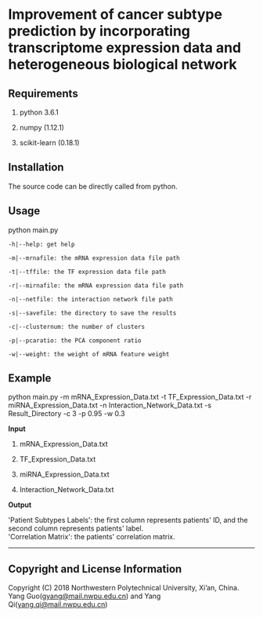 
# Improvement of cancer subtype prediction by incorporating transcriptome expression data and heterogeneous biological network #

Requirements
----------
1. python 3.6.1

2. numpy (1.12.1)

3. scikit-learn (0.18.1)

Installation
----------
The source code can be directly called from python.

Usage
----------
python main.py

	-h|--help: get help

	-m|--mrnafile: the mRNA expression data file path

	-t|--tffile: the TF expression data file path

	-r|--mirnafile: the mRNA expression data file path

	-n|--netfile: the interaction network file path

	-s|--savefile: the directory to save the results

	-c|--clusternum: the number of clusters

	-p|--pcaratio: the PCA component ratio

	-w|--weight: the weight of mRNA feature weight

Example
----------
python main.py -m mRNA_Expression_Data.txt -t TF_Expression_Data.txt -r miRNA_Expression_Data.txt -n Interaction_Network_Data.txt -s Result_Directory -c 3 -p 0.95 -w 0.3

**Input**

1. mRNA_Expression_Data.txt

2. TF_Expression_Data.txt

3. miRNA_Expression_Data.txt

4. Interaction_Network_Data.txt


**Output**  

'Patient Subtypes Labels': the first column represents patients' ID, and the second column represents patients' label.  
'Correlation Matrix': the patients' correlation matrix.

----------
Copyright and License Information
----------
Copyright (C) 2018 Northwestern Polytechnical University, Xi’an, China. Yang Guo(gyang@mail.nwpu.edu.cn) and Yang Qi(yang.qi@mail.nwpu.edu.cn)
